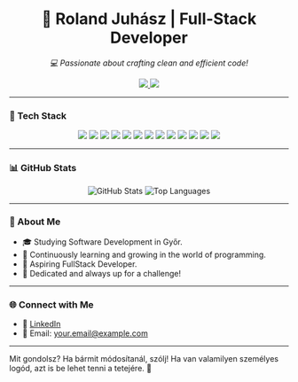 <h1 align="center">👋 Roland Juhász | Full-Stack Developer</h1>

<p align="center">
  <i>💻 Passionate about crafting clean and efficient code!</i>
</p>

<p align="center">
  <a href="https://linkedin.com/in/linkedined"> 
    <img src="https://img.shields.io/badge/-LinkedIn-0077B5?style=flat&logo=linkedin&logoColor=white" />
  </a>
  <img src="https://img.shields.io/badge/-Portfolio-000?style=flat&logo=firefox&logoColor=white" />
</p>

---

### 🔧 Tech Stack

<div align="center">
  <img src="https://img.shields.io/badge/-HTML5-E34F26?style=for-the-badge&logo=html5&logoColor=white" />
  <img src="https://img.shields.io/badge/-CSS3-1572B6?style=for-the-badge&logo=css3&logoColor=white" />
  <img src="https://img.shields.io/badge/-JavaScript-F7DF1E?style=for-the-badge&logo=javascript&logoColor=black" />
  <img src="https://img.shields.io/badge/-Vue.js-4FC08D?style=for-the-badge&logo=vue.js&logoColor=white" />
  <img src="https://img.shields.io/badge/-React-61DAFB?style=for-the-badge&logo=react&logoColor=black" />
  <img src="https://img.shields.io/badge/-Angular-DD0031?style=for-the-badge&logo=angular&logoColor=white" />
  <img src="https://img.shields.io/badge/-Node.js-339933?style=for-the-badge&logo=node.js&logoColor=white" />
  <img src="https://img.shields.io/badge/-PHP-777BB4?style=for-the-badge&logo=php&logoColor=white" />
  <img src="https://img.shields.io/badge/-Laravel-FF2D20?style=for-the-badge&logo=laravel&logoColor=white" />
  <img src="https://img.shields.io/badge/-C%23-239120?style=for-the-badge&logo=c-sharp&logoColor=white" />
  <img src="https://img.shields.io/badge/-.NET-512BD4?style=for-the-badge&logo=dot-net&logoColor=white" />
  <img src="https://img.shields.io/badge/-MySQL-4479A1?style=for-the-badge&logo=mysql&logoColor=white" />
  <img src="https://img.shields.io/badge/-Git-F05032?style=for-the-badge&logo=git&logoColor=white" />
</div>

---

### 📊 GitHub Stats

<div align="center">
  <img src="https://github-readme-stats.vercel.app/api?username=juhaszRoland&show_icons=true&theme=radical" alt="GitHub Stats" />
  <img src="https://github-readme-stats.vercel.app/api/top-langs/?username=juhaszRoland&layout=compact&theme=radical" alt="Top Languages" />
</div>

---

### 🚀 About Me

- 🎓 Studying Software Development in Győr.
- 🌱 Continuously learning and growing in the world of programming.
- 💼 Aspiring FullStack Developer.
- 🎯 Dedicated and always up for a challenge!

---

### 🌐 Connect with Me

- 💬 [LinkedIn](https://linkedin.com/in/linkedined)
- 📧 Email: your.email@example.com

---

Mit gondolsz? Ha bármit módosítanál, szólj! Ha van valamilyen személyes logód, azt is be lehet tenni a tetejére. 🚀
